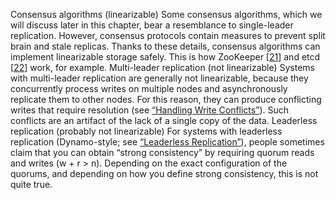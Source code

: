 Consensus algorithms (linearizable) 
Some consensus algorithms, which we will discuss later in this chapter, bear a resemblance to
single-leader replication. However, consensus protocols contain measures to prevent split brain
and stale replicas. Thanks to these details, consensus algorithms can implement linearizable
storage safely. This is how ZooKeeper
[[21](ch09.html#Junqueira2011jc)]
and etcd
[[22](ch09.html#Ongaro2014wq)] work, for example. Multi-leader replication (not linearizable) 
Systems with multi-leader replication are generally not linearizable, because they concurrently
process writes on multiple nodes and asynchronously replicate them to other nodes. For this
reason, they can produce conflicting writes that require resolution (see
[“Handling Write Conflicts”](ch05.html#sec_replication_write_conflicts)). Such conflicts are an artifact of the lack of a single copy
of the data. Leaderless replication (probably not linearizable) For systems with leaderless replication (Dynamo-style; see [“Leaderless Replication”](ch05.html#sec_replication_leaderless)), people
sometimes claim that you can obtain “strong consistency” by requiring quorum reads and writes
(w + r > n). Depending on the exact configuration of the quorums, and
depending on how you define strong consistency, this is not quite true.